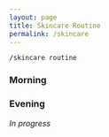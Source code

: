 ```yaml
---
layout: page
title: Skincare Routine
permalink: /skincare
---
```


`/skincare routine`

### Morning

### Evening

*In progress*

<style>
  .wrapper {
    max-width: 58em;
  }
</style>